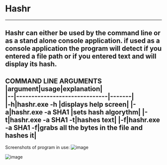 # Hashr

***
Hashr can either be used by the command line or as a stand alone console application.
if used as a console application the program will detect if you entered a file path or if you entered text and will display its hash.
---

**COMMAND LINE ARGUMENTS**
|argument|usage|explanation|  
|--|------------------------------|-------|     
|-h|hashr.exe -h                     |displays help screen|
|-a|hashr.exe -a SHA1                |sets hash algorythm|
|-t|hashr.exe -a SHA1 -t<plain text>|hashes text|
|-f|hashr.exe -a SHA1 -f<file path>|grabs all the bytes in the file and hashes it|
---




Screenshots of program in use:
![image](https://user-images.githubusercontent.com/56493866/116942755-3579ef00-ac40-11eb-9ad1-dda0119f926a.png)

![image](https://user-images.githubusercontent.com/56493866/116943725-2431e200-ac42-11eb-9f48-8e43f857cda6.png)
